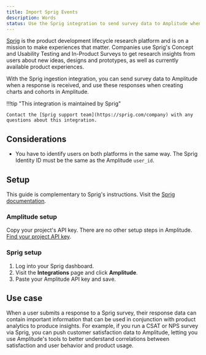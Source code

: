 ```yaml
---
title: Import Sprig Events
description: Words
status: Use the Sprig integration to send survey data to Amplitude when a response is received, and use these responses when creating charts and cohorts in Amplitude.
---
```


[Sprig](https://sprig.com/) is the product development lifecycle research platform and is on a mission to make experiences that matter. Companies use Sprig's Concept and Usability Testing and In-Product Surveys to get research insights from users about new ideas, designs and prototypes, as well as currently available product experiences.

With the Sprig ingestion integration, you can send survey data to Amplitude when a response is received, and use these responses when creating charts and cohorts in Amplitude.

!!!tip "This integration is maintained by Sprig"

    Contact the [Sprig support team](https://sprig.com/company) with any questions about this integration.

## Considerations

- You have to identify users on both platforms in the same way. The Sprig Identity ID must be the same as the Amplitude `user_id`.

## Setup

This guide is complementary to Sprig's instructions. Visit the [Sprig documentation](https://docs.sprig.com/docs/amplitude).

### Amplitude setup

Copy your project's API key. There are no other setup steps in Amplitude. [Find your project API key](../analytics/find-api-credentials).

### Sprig setup

1. Log into your Sprig dashboard.
2. Visit the **Integrations** page and click **Amplitude**.
3. Paste your Amplitude API key and save.

## Use case

When a user submits a response to a Sprig survey, their response data can contain important information that can be used in conjunction with product analytics to produce insights. For example, if you run a CSAT or NPS survey via Sprig, you can push customer satisfaction data to Amplitude, letting you use Amplitude's tools to better understand correlations between satisfaction and user behavior and product usage.